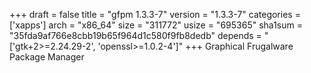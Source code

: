 +++
draft = false
title = "gfpm 1.3.3-7"
version = "1.3.3-7"
categories = ['xapps']
arch = "x86_64"
size = "311772"
usize = "695365"
sha1sum = "35fda9af766e8cbb19b65f964d1c580f9fb8dedb"
depends = "['gtk+2>=2.24.29-2', 'openssl>=1.0.2-4']"
+++
Graphical Frugalware Package Manager